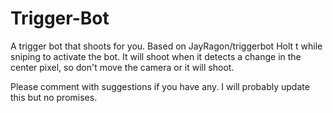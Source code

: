 # Trigger-Bot
A trigger bot that shoots for you. Based on JayRagon/triggerbot
Holt t while sniping to activate the bot. It will shoot when it detects a change in the center pixel, so don't move the camera or it will shoot.

Please comment with suggestions if you have any.
I will probably update this but no promises.
